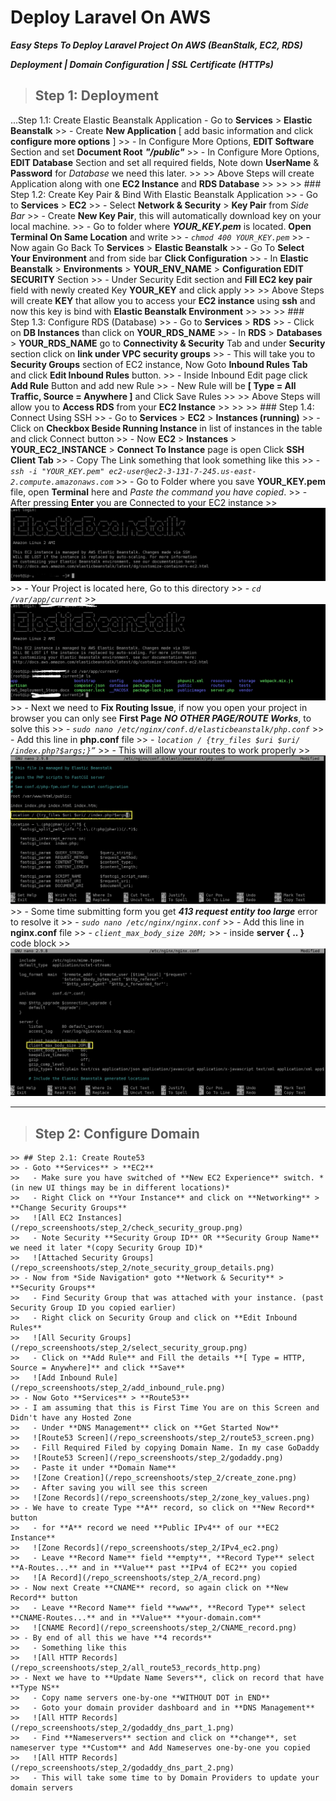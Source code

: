 # Deploy Laravel On AWS
***Easy Steps To Deploy Laravel Project On AWS (BeanStalk, EC2, RDS)***

***Deployment | Domain Configuration | SSL Certificate (HTTPs)***

> ## Step 1: Deployment
...Step 1.1: Create Elastic Beanstalk Application
    - Go to **Services** > **Elastic Beanstalk**
    >> - Create **New Application** [ add basic information and click **configure more options** ]
    >> - In Configure More Options, **EDIT Software** Section and set **Document Root** ***"/public"***
    >> - In Configure More Options, **EDIT Database** Section and set all required fields, Note down **UserName** & **Password** for *Database* we need this later.
    >> 
    >> Above Steps will create Application along with one **EC2 Instance** and **RDS Database**
    >>
    >>
    >> ### Step 1.2: Create Key Pair & Bind With Elastic Beanstalk  Application
    >> - Go to **Services** > **EC2**
    >> - Select **Network & Security** > **Key Pair** from *Side Bar*
    >> - Create **New Key Pair**, this will automatically download key on your local machine.
    >> - Go to folder where ***YOUR_KEY.pem*** is located. **Open Terminal On Same Location** and write 
    >>   - *``chmod 400 YOUR_KEY.pem``*
    >> - Now again Go Back To **Services** > **Elastic Beanstalk**
    >> - Go To **Select Your Environment** and from side bar **Click Configuration**
    >> - In **Elastic Beanstalk** > **Environments** > **YOUR_ENV_NAME** > **Configuration EDIT SECURITY** Section
    >> - Under Security Edit section and **Fill EC2 key pair** field with newly created Key **YOUR_KEY** and click apply
    >> 
    >> Above Steps will create **KEY** that allow you to access your **EC2 instance** using **ssh** and now this key is bind with **Elastic Beanstalk Environment**
    >>
    >>
    >> ### Step 1.3: Configure RDS (Database)
    >> - Go to **Services** > **RDS**
    >> - Click on **DB Instances** than click on **YOUR_RDS_NAME**
    >> - In **RDS** > **Databases** > **YOUR_RDS_NAME** go to **Connectivity & Security** Tab and under **Security** section click on **link under VPC security groups**
    >> - This will take you to **Security Groups** section of EC2 instance, Now Goto **Inbound Rules Tab** and click **Edit Inbound Rules** button.
    >> - Inside Inbound Edit page click **Add Rule** Button and add new Rule
    >> - New Rule will be **[ Type = All Traffic, Source = Anywhere ]** and Click Save Rules
    >> 
    >> Above Steps will allow you to **Access RDS** from your **EC2 Instance**
    >>
    >>
    >> ### Step 1.4: Connect Using SSH
    >> - Go to **Services** > **EC2** > **Instances (running)**
    >> - Click on **Checkbox Beside Running Instance** in list of instances in the table and click Connect button
    >> - Now **EC2** > **Instances** > **YOUR_EC2_INSTANCE** > **Connect To Instance** page is open Click **SSH Client Tab**
    >> - Copy The Link something that look something like this
    >>   - *``ssh -i "YOUR_KEY.pem" ec2-user@ec2-3-131-7-245.us-east-2.compute.amazonaws.com``*
    >> - Go to Folder where you save **YOUR_KEY.pem** file, open **Terminal** here and *Paste the command you have copied*.
    >> - After pressing **Enter** you are Connected to your EC2 instance
    >>   ![SSH TO EC2](/repo_screenshoots/step_1/ssh_ec2.png)
    >> - Your Project is located here, Go to this directory
    >>   - *``cd /var/app/current``*
    >>   ![Project Location](/repo_screenshoots/step_1/project_location.png)
    >> - Next we need to **Fix Routing Issue**, if now you open your project in browser you can only see **First Page** ***NO OTHER PAGE/ROUTE Works***, to solve this 
    >>   - *``sudo nano /etc/nginx/conf.d/elasticbeanstalk/php.conf``*
    >> - Add this line in **php.conf** file 
    >>   - *``location / {try_files $uri $uri/ /index.php?$args;}”``* 
    >>   - This will allow your routes to work properly
    >>   ![PHP Config File](/repo_screenshoots/step_1/php_conf.png)
    >> - Some time submitting form you get ***413 request entity too large*** error to resolve it 
    >>   - *``sudo nano /etc/nginx/nginx.conf``*
    >> - Add this line in **nginx.conf** file 
    >>   - *``client_max_body_size 20M;``* 
    >>   - inside **server { .. }** code block
    >>   ![Nginx Config File](/repo_screenshoots/step_1/nginx_conf.png)
___

> ## Step 2: Configure Domain 
    >> ## Step 2.1: Create Route53 
    >> - Goto **Services** > **EC2** 
    >>   - Make sure you have switched of **New EC2 Experience** switch. *(in new UI things may be in different locations)* 
    >>   - Right Click on **Your Instance** and click on **Networking** > **Change Security Groups** 
    >>   ![All EC2 Instances](/repo_screenshoots/step_2/check_security_group.png)
    >>   - Note Security **Security Group ID** OR **Security Group Name** we need it later *(copy Security Group ID)*
    >>   ![Attached Security Groups](/repo_screenshoots/step_2/note_security_group_details.png)
    >> - Now from *Side Navigation* goto **Network & Security** > **Security Groups** 
    >>   - Find Security Group that was attached with your instance. (past Security Group ID you copied earlier)
    >>   - Right click on Security Group and click on **Edit Inbound Rules**
    >>   ![All Security Groups](/repo_screenshoots/step_2/select_security_group.png)
    >>   - Click on **Add Rule** and Fill the details **[ Type = HTTP, Source = Anywhere]** and click **Save**
    >>   ![Add Inbound Rule](/repo_screenshoots/step_2/add_inbound_rule.png)
    >> - Now Goto **Services** > **Route53**
    >> - I am assuming that this is First Time You are on this Screen and Didn't have any Hosted Zone 
    >>   - Under **DNS Management** click on **Get Started Now**
    >>   ![Route53 Screen](/repo_screenshoots/step_2/route53_screen.png)
    >>   - Fill Required Filed by copying Domain Name. In my case GoDaddy
    >>   ![Route53 Screen](/repo_screenshoots/step_2/godaddy.png)
    >>   - Paste it under **Domain Name** 
    >>   ![Zone Creation](/repo_screenshoots/step_2/create_zone.png)
    >>   - After saving you will see this screen 
    >>   ![Zone Records](/repo_screenshoots/step_2/zone_key_values.png)
    >> - We have to create Type **A** record, so click on **New Record** button
    >>   - for **A** record we need **Public IPv4** of our **EC2 Instance**
    >>   ![Zone Records](/repo_screenshoots/step_2/IPv4_ec2.png)
    >>   - Leave **Record Name** field **empty**, **Record Type** select **A-Routes...** and in **Value** past **IPv4 of EC2** you copied
    >>   ![A Record](/repo_screenshoots/step_2/A_record.png)
    >> - Now next Create **CNAME** record, so again click on **New Record** button
    >>   - Leave **Record Name** field **www**, **Record Type** select **CNAME-Routes...** and in **Value** **your-domain.com** 
    >>   ![CNAME Record](/repo_screenshoots/step_2/CNAME_record.png)
    >> - By end of all this we have **4 records**
    >>   - Something like this
    >>   ![All HTTP Records](/repo_screenshoots/step_2/all_route53_records_http.png)
    >> - Next we have to **Update Name Severs**, click on record that have **Type NS**
    >>   - Copy name servers one-by-one **WITHOUT DOT in END**
    >>   - Goto your domain provider dashboard and in **DNS Management**
    >>   ![All HTTP Records](/repo_screenshoots/step_2/godaddy_dns_part_1.png)
    >>   - Find **Nameservers** section and click on **change**, set nameserver type **Custom** and Add Nameserves one-by-one you copied
    >>   ![All HTTP Records](/repo_screenshoots/step_2/godaddy_dns_part_2.png)
    >>   - This will take some time to by Domain Providers to update your domain servers




